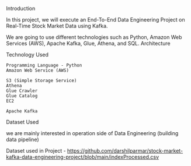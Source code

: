 Introduction

In this project, we will execute an End-To-End Data Engineering Project on Real-Time Stock Market Data using Kafka.

We are going to use different technologies such as Python, Amazon Web Services (AWS), Apache Kafka, Glue, Athena, and SQL.
Architecture

Technology Used

    Programming Language - Python
    Amazon Web Service (AWS)

    S3 (Simple Storage Service)
    Athena
    Glue Crawler
    Glue Catalog
    EC2

    Apache Kafka

Dataset Used

we are mainly interested in operation side of Data Engineering (building data pipeline)

Dataset used in Project - https://github.com/darshilparmar/stock-market-kafka-data-engineering-project/blob/main/indexProcessed.csv
